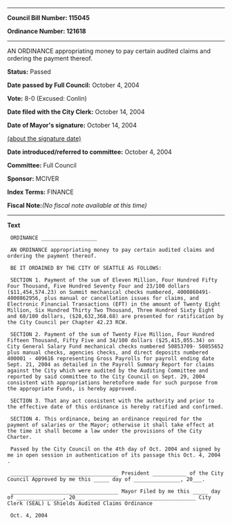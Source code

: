 

********

**Council Bill Number: 115045**
   
**Ordinance Number: 121618**
********

 AN ORDINANCE appropriating money to pay certain audited claims and ordering the payment thereof.

**Status:** Passed
   
**Date passed by Full Council:** October 4, 2004
   
**Vote:** 8-0 (Excused: Conlin)
   
**Date filed with the City Clerk:** October 14, 2004
   
**Date of Mayor's signature:** October 14, 2004
   
[(about the signature date)](/~public/approvaldate.htm)
   
   
   
**Date introduced/referred to committee:** October 4, 2004
   
**Committee:** Full Council
   
**Sponsor:** MCIVER
   
   
**Index Terms:** FINANCE

**Fiscal Note:**_(No fiscal note available at this time)_

********

**Text**
   
```
 ORDINANCE __________________

 AN ORDINANCE appropriating money to pay certain audited claims and ordering the payment thereof.

 BE IT ORDAINED BY THE CITY OF SEATTLE AS FOLLOWS:

 SECTION 1. Payment of the sum of Eleven Million, Four Hundred Fifty Four Thousand, Five Hundred Seventy Four and 23/100 dollars ($11,454,574.23) on Summit mechanical checks numbered, 4000860491- 4000862956, plus manual or cancellation issues for claims, and Electronic Financial Transactions (EFT) in the amount of Twenty Eight Million, Six Hundred Thirty Two Thousand, Three Hundred Sixty Eight and 68/100 dollars, ($28,632,368.68) are presented for ratification by the City Council per Chapter 42.23 RCW.

 SECTION 2. Payment of the sum of Twenty Five Million, Four Hundred Fifteen Thousand, Fifty Five and 34/100 dollars ($25,415,055.34) on City General Salary Fund mechanical checks numbered 50853709- 50855652 plus manual checks, agencies checks, and direct deposits numbered 400001 - 409616 representing Gross Payrolls for payroll ending date Sept. 21, 2004 as detailed in the Payroll Summary Report for claims against the City which were audited by the Auditing Committee and reported by said committee to the City Council on Sept. 29, 2004 consistent with appropriations heretofore made for such purpose from the appropriate Funds, is hereby approved.

 SECTION 3. That any act consistent with the authority and prior to the effective date of this ordinance is hereby ratified and confirmed.

 SECTION 4. This ordinance, being an ordinance required for the payment of salaries or the Mayor; otherwise it shall take effect at the time it shall become a law under the provisions of the City Charter.

 Passed by the City Council on the 4th day of Oct. 2004 and signed by me in open session in authentication of its passage this Oct. 4, 2004 .

 ___________________________________ President ___________ of the City Council Approved by me this _____ day of _______________, 20___.

 ___________________________________ Mayor Filed by me this _____ day of _______________, 20___ ___________________________________ City Clerk (SEAL) L Shields Audited Claims Ordinance

 Oct. 4, 2004

```
